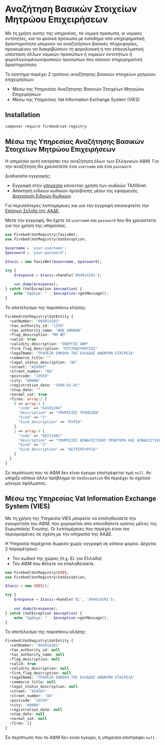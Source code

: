 # Αναζήτηση Βασικών Στοιχείων Μητρώου Επιχειρήσεων

Με τη χρήση αυτής της υπηρεσίας, τα νομικά πρόσωπα, οι νομικές οντότητες,
και τα φυσικά πρόσωπα με εισόδημα από επιχειρηματική δραστηριότητα μπορούν
να αναζητήσουν βασικές πληροφορίες, προκειμένου να διακριβώσουν τη φορολογική
ή την επαγγελματική υπόσταση άλλων νομικών προσώπων ή νομικών οντοτήτων ή
φορολογουμένων/φυσικών προσώπων που ασκούν επιχειρηματική δραστηριότητα.

Το σύστημα παρέχει 2 τρόπους αναζήτησης βασικών στοιχείων μητρώου επιχειρήσεων:

- Μέσω της Υπηρεσίας Αναζήτησης Βασικών Στοιχείων Μητρώου Επιχειρήσεων
- Μέσω της Υπηρεσίας Vat Information Exchange System (VIES)

## Installation

```bash
composer require firebed/vat-registry
```

## Μέσω της Υπηρεσίας Αναζήτησης Βασικών Στοιχείων Μητρώου Επιχειρήσεων

Η υπηρεσία αυτή επιτρέπει την αναζήτηση όλων των Ελληνικών ΑΦΜ. Για την αναζήτηση
θα χρειαστείτε ένα `username` και ένα `password`.

Διαδικασία εγγραφής:

- Εγγραφή στην [υπηρεσία](https://www1.aade.gr/webtax/wspublicreg/faces/pages/wspublicreg/menu.xhtml) κάνοντας χρήση των κωδικών TAXISnet.
- Απόκτηση ειδικών κωδικών πρόσβασης μέσω της εφαρμογής [Διαχείριση Ειδικών Κωδικών](https://www1.aade.gr/sgsisapps/tokenservices/protected/displayConsole.htm).

Για περισσότερες λεπτομέρειες και για την εγγραφή επισκεφτείτε
την [Επίσημη Σελίδα της ΑΑΔΕ](https://www.aade.gr/anazitisi-basikon-stoiheion-mitrooy-epiheiriseon).

Μετά την εγγραφή, θα έχετε τα `username` και `password` που θα χρειαστείτε για την
χρήση της υπηρεσίας.

```php
use Firebed\VatRegistry\TaxisNet;
use Firebed\VatRegistry\VatException;

$username = 'your-username';
$password = 'your-password';

$taxis = new TaxisNet($username, $password);

try {
    $response = $taxis->handle('094014201');
    
    var_dump($response);
} catch (VatException $exception) {
    echo "Σφάλμα: " . $exception->getMessage();
}
```

Το αποτέλεσμα της παραπάνω κλήσης:

```php
Firebed\VatRegistry\VatEntity {
  +vatNumber: "094014201"
  +tax_authority_id: "1159"
  +tax_authority_name: "ΦΑΕ ΑΘΗΝΩΝ"
  +flag_description: "ΜΗ ΦΠ"
  +valid: true
  +validity_description: "ΕΝΕΡΓΟΣ ΑΦΜ"
  +firm_flag_description: "ΕΠΙΤΗΔΕΥΜΑΤΙΑΣ"
  +legalName: "ΤΡΑΠΕΖΑ ΕΘΝΙΚΗ ΤΗΣ ΕΛΛΑΔΟΣ ΑΝΩΝΥΜΗ ΕΤΑΙΡΕΙΑ"
  +commerce_title: ""
  +legal_status_description: "ΑΕ"
  +street: "ΑΙΟΛΟΥ"
  +street_number: "86"
  +postcode: "10559"
  +city: "ΑΘΗΝΑ"
  +registration_date: "1900-01-01"
  +stop_date: ""
  +normal_vat: true
  +firms: array:2 [
    0 => array:4 [
      "code" => "64191204"
      "description" => "ΥΠΗΡΕΣΙΕΣ ΤΡΑΠΕΖΩΝ"
      "kind" => "1"
      "kind_description" => "ΚΥΡΙΑ"
    ]
    1 => array:4 [
      "code" => "66221001"
      "description" => "ΥΠΗΡΕΣΙΕΣ ΑΣΦΑΛΙΣΤΙΚΟΥ ΠΡΑΚΤΟΡΑ ΚΑΙ ΑΣΦΑΛΙΣΤΙΚΟΥ ΣΥΜΒΟΥΛΟΥ"
      "kind" => "2"
      "kind_description" => "ΔΕΥΤΕΡΕΥΟΥΣΑ"
    ]
  ]
}
```

Σε περίπτωση που το ΑΦΜ δεν είναι έγκυρο επιστρέφεται τιμή `null`. Αν υπήρξε κάποιο άλλο πρόβλημα το `VatException` θα
περιέχει το σχετικό μήνυμα σφάλματος.

## Μέσω της Υπηρεσίας Vat Information Exchange System (VIES)

Με τη χρήση της Υπηρεσία VIES μπορείτε να επαληθεύσετε την εγκυρότητα του ΑΦΜ,
που χορηγείται απο οποιοδήποτε κράτος μέλος της Ευρωπαϊκής Ένωσης. Οι λεπτομέρειες
που παρέχει είναι πιο περιορισμένες σε σχέση με την υπηρεσία της ΑΑΔΕ.

Η Υπηρεσία παρέχεται δωρεάν χωρίς εγγραφή σε κάποιο φορέα. Δέχεται 2 παραμέτρους:
- Τον κωδικό της χώρας (π.χ. EL για Ελλάδα)
- Τον ΑΦΜ που θέλετε να επαληθεύσετε.

```php
use Firebed\VatRegistry\VIES;
use Firebed\VatRegistry\VatException;

$taxis = new VIES();

try {
    $response = $taxis->handle('EL', '094014201');
    
    var_dump($response);
} catch (VatException $exception) {
    echo "Σφάλμα: " . $exception->getMessage();
}
```

Το αποτέλεσμα της παραπάνω κλήσης:

```php
Firebed\VatRegistry\VatEntity {
  +vatNumber: "094014201"
  +tax_authority_id: null
  +tax_authority_name: null
  +flag_description: null
  +valid: true
  +validity_description: null
  +firm_flag_description: null
  +legalName: "ΤΡΑΠΕΖΑ ΕΘΝΙΚΗ ΤΗΣ ΕΛΛΑΔΟΣ ΑΝΩΝΥΜΗ ΕΤΑΙΡΕΙΑ"
  +commerce_title: null
  +legal_status_description: null
  +street: "ΑΙΟΛΟΥ"
  +street_number: "86"
  +postcode: "10559"
  +city: "ΑΘΗΝΑ"
  +registration_date: null
  +stop_date: null
  +normal_vat: null
  +firms: []
}
```

Σε περίπτωση που το ΑΦΜ δεν είναι έγκυρο, η υπηρεσία επιστρέφει `null`.